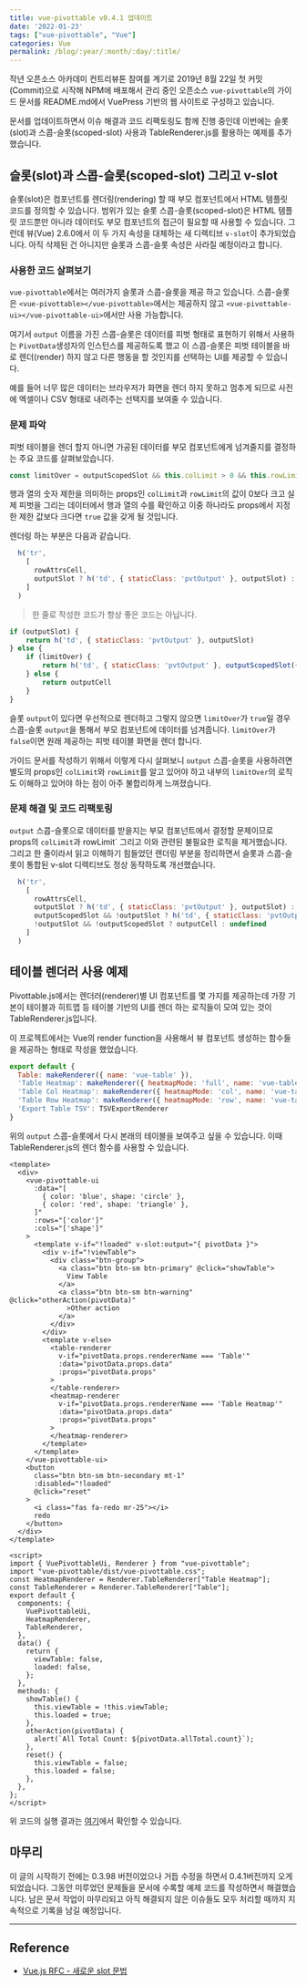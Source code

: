 ```yaml
---
title: vue-pivottable v0.4.1 업데이트
date: '2022-01-23'
tags: ["vue-pivottable", "Vue"]
categories: Vue
permalink: /blog/:year/:month/:day/:title/
---
```


작년 오픈소스 아카데미 컨트리뷰톤 참여를 계기로 2019년 8월 22일 첫 커밋(Commit)으로 시작해 NPM에 배포해서 관리 중인
오픈소스 `vue-pivottable`의 가이드 문서를 README.md에서 VuePress 기반의 웹 사이트로 구성하고 있습니다.

문서를 업데이트하면서 이슈 해결과 코드 리팩토링도 함께 진행 중인데 이번에는 슬롯(slot)과 스콥-슬롯(scoped-slot) 사용과 TableRenderer.js를 활용하는 예제를 추가했습니다.

<!--more-->

## 슬롯(slot)과 스콥-슬롯(scoped-slot) 그리고 v-slot

슬롯(slot)은 컴포넌트를 렌더링(rendering) 할 때 부모 컴포넌트에서 HTML 템플릿 코드를 정의할 수 있습니다.
범위가 있는 슬롯 스콥-슬롯(scoped-slot)은 HTML 템플릿 코드뿐만 아니라 데이터도 부모 컴포넌트의 접근이 필요할 때 사용할 수 있습니다.
그런데 뷰(Vue) 2.6.0에서 이 두 가지 속성을 대체하는 새 디렉티브 `v-slot`이 추가되었습니다. 아직 삭제된 건 아니지만 슬롯과 스콥-슬롯 속성은 사라질 예정이라고 합니다.

### 사용한 코드 살펴보기

`vue-pivottable`에서는 여러가지 슬롯과 스콥-슬롯을 제공 하고 있습니다. 스콥-슬롯은
`<vue-pivottable></vue-pivottable>`에서는 제공하지 않고 `<vue-pivottable-ui></vue-pivottable-ui>`에서만 사용 가능합니다.

여기서 `output` 이름을 가진 스콥-슬롯은 데이터를 피벗 형태로 표현하기 위해서 사용하는 `PivotData`생성자의 인스턴스를 제공하도록 했고 이 스콥-슬롯은
피벗 테이블을 바로 렌더(render) 하지 않고 다른 행동을 할 것인지를 선택하는 UI를 제공할 수 있습니다.

예를 들어 너무 많은 데이터는 브라우저가 화면을 렌더 하지 못하고 멈추게 되므로 사전에 엑셀이나 CSV 형태로 내려주는 선택지를 보여줄 수 있습니다.

### 문제 파악

피벗 테이블을 렌더 할지 아니면 가공된 데이터를 부모 컴포넌트에게 넘겨줄지를 결정하는 주요 코드를 살펴보았습니다.

```js
const limitOver = outputScopedSlot && this.colLimit > 0 && this.rowLimit > 0 && (pivotData.getColKeys().length > this.colLimit || pivotData.getRowKeys().length > this.rowLimit)
```

행과 열의 숫자 제한을 의미하는 props인 `colLimit`과  `rowLimit`의 값이 0보다 크고 실제 피벗을 그리는 데이터에서 행과 열의 수를 확인하고 이중 하나라도 props에서 지정한 제한 값보다 크다면 `true` 값을 갖게 될 것입니다.

렌더링 하는 부분은 다음과 같습니다.

```js
  h('tr',
    [
      rowAttrsCell,
      outputSlot ? h('td', { staticClass: 'pvtOutput' }, outputSlot) : limitOver ? h('td', { staticClass: 'pvtOutput' }, outputScopedSlot({ pivotData: new PivotData(props) })) : outputCell
    ]
  )
```

> 한 줄로 작성한 코드가 항상 좋은 코드는 아닙니다.

```js
if (outputSlot) {
    return h('td', { staticClass: 'pvtOutput' }, outputSlot)
} else {
    if (limitOver) {
        return h('td', { staticClass: 'pvtOutput' }, outputScopedSlot({ pivotData: new PivotData(props) }))
    } else {
        return outputCell
    }
}

```

슬롯 `output`이 있다면 우선적으로 렌더하고 그렇지 않으면 `limitOver`가 `true`일 경우 스콥-슬롯 `output`을 통해서 부모 컴포넌트에 데이터를 넘겨줍니다. `limitOver`가 `false`이면 원래 제공하는 피벗 테이블 화면을 렌더 합니다.

가이드 문서를 작성하기 위해서 이렇게 다시 살펴보니 `output` 스콥-슬롯을 사용하려면 별도의 props인 `colLimit`와 `rowLimit`를 알고 있어야 하고 내부의 `limitOver`의 로직도 이해하고 있어야 하는 점이 아주 불합리하게 느껴졌습니다.

### 문제 해결 및 코드 리팩토링

`output` 스콥-슬롯으로 데이터를 받을지는 부모 컴포넌트에서 결정할 문제이므로 props의 `colLimit`과 rowLimit` 그리고 이와 관련된 불필요한 로직을 제거했습니다. 그리고 한 줄이라서 읽고 이해하기 힘들었던 렌더링 부분을 정리하면서 슬롯과 스콥-슬롯이 통합된 v-slot 디렉티브도 정상 동작하도록 개선했습니다.

```js
  h('tr',
    [
      rowAttrsCell,
      outputSlot ? h('td', { staticClass: 'pvtOutput' }, outputSlot) : undefined,
      outputScopedSlot && !outputSlot ? h('td', { staticClass: 'pvtOutput' }, outputScopedSlot({ pivotData })) : undefined,
      !outputSlot && !outputScopedSlot ? outputCell : undefined
    ]
  )
```

## 테이블 렌더러 사용 예제

Pivottable.js에서는 렌더러(renderer)별 UI 컴포넌트를  몇 가지를 제공하는데 가장 기본이 테이블과 히트맵 등 테이블 기반의 UI를 렌더 하는 로직들이 모여 있는 것이 TableRenderer.js입니다.

이 프로젝트에서는 Vue의 render function을 사용해서 뷰 컴포넌트 생성하는 함수들을 제공하는 형태로 작성을 했었습니다.

```js
export default {
  Table: makeRenderer({ name: 'vue-table' }),
  'Table Heatmap': makeRenderer({ heatmapMode: 'full', name: 'vue-table-heatmap' }),
  'Table Col Heatmap': makeRenderer({ heatmapMode: 'col', name: 'vue-table-col-heatmap' }),
  'Table Row Heatmap': makeRenderer({ heatmapMode: 'row', name: 'vue-table-col-heatmap' }),
  'Export Table TSV': TSVExportRenderer
}
```

위의 `output` 스콥-슬롯에서 다시 본래의 테이블을 보여주고 싶을 수 있습니다. 이때 TableRenderer.js의 렌더 함수를 사용할 수 있습니다.

```html:VuePivotableOutputEx.vue {11-35,43-44,48-49} linenumber
<template>
  <div>
    <vue-pivottable-ui
      :data="[
        { color: 'blue', shape: 'circle' },
        { color: 'red', shape: 'triangle' },
      ]"
      :rows="['color']"
      :cols="['shape']"
    >
      <template v-if="!loaded" v-slot:output="{ pivotData }">
        <div v-if="!viewTable">
          <div class="btn-group">
            <a class="btn btn-sm btn-primary" @click="showTable">
              View Table
            </a>
            <a class="btn btn-sm btn-warning" @click="otherAction(pivotData)"
              >Other action
            </a>
          </div>
        </div>
        <template v-else>
          <table-renderer
            v-if="pivotData.props.rendererName === 'Table'"
            :data="pivotData.props.data"
            :props="pivotData.props"
          >
          </table-renderer>
          <heatmap-renderer
            v-if="pivotData.props.rendererName === 'Table Heatmap'"
            :data="pivotData.props.data"
            :props="pivotData.props"
          >
          </heatmap-renderer>
        </template>
      </template>
    </vue-pivottable-ui>
    <button
      class="btn btn-sm btn-secondary mt-1"
      :disabled="!loaded"
      @click="reset"
    >
      <i class="fas fa-redo mr-25"></i>
      redo
    </button>
  </div>
</template>

<script>
import { VuePivottableUi, Renderer } from "vue-pivottable";
import "vue-pivottable/dist/vue-pivottable.css";
const HeatmapRenderer = Renderer.TableRenderer["Table Heatmap"];
const TableRenderer = Renderer.TableRenderer["Table"];
export default {
  components: {
    VuePivottableUi,
    HeatmapRenderer,
    TableRenderer,
  },
  data() {
    return {
      viewTable: false,
      loaded: false,
    };
  },
  methods: {
    showTable() {
      this.viewTable = !this.viewTable;
      this.loaded = true;
    },
    otherAction(pivotData) {
      alert(`All Total Count: ${pivotData.allTotal.count}`);
    },
    reset() {
      this.viewTable = false;
      this.loaded = false;
    },
  },
};
</script>
```

위 코드의 실행 결과는 [여기](https://codesandbox.io/s/vue-pivottable-ui-outputscopedslot-rcp9k?from-embed=&file=/src/App.vue)에서 확인할 수 있습니다.

## 마무리

이 글의 시작하기 전에는 0.3.98 버전이었으나 거듭 수정을 하면서 0.4.1버전까지 오게 되었습니다.
그동안 미루었던 문제들을 문서에 수록할 예제 코드를 작성하면서 해결했습니다.
남은 문서 작업이 마무리되고 아직 해결되지 않은 이슈들도 모두 처리할 때까지 지속적으로 기록을 남길 예정입니다.

---

## Reference

* [Vue.js RFC - 새로운 slot 문법](https://github.com/vuejs/rfcs/blob/master/active-rfcs/0001-new-slot-syntax.md)
